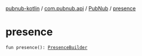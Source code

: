 [pubnub-kotlin](../../index.md) / [com.pubnub.api](../index.md) / [PubNub](index.md) / [presence](./presence.md)

# presence

`fun presence(): `[`PresenceBuilder`](../../com.pubnub.api.builder/-presence-builder/index.md)